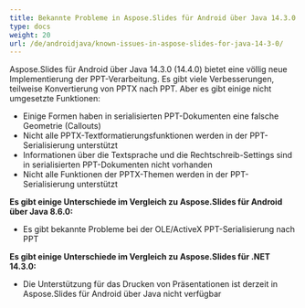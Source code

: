 ```yaml
---
title: Bekannte Probleme in Aspose.Slides für Android über Java 14.3.0
type: docs
weight: 20
url: /de/androidjava/known-issues-in-aspose-slides-for-java-14-3-0/
---
```


Aspose.Slides für Android über Java 14.3.0 (14.4.0) bietet eine völlig neue Implementierung der PPT-Verarbeitung. Es gibt viele Verbesserungen, teilweise Konvertierung von PPTX nach PPT. Aber es gibt einige nicht umgesetzte Funktionen:

- Einige Formen haben in serialisierten PPT-Dokumenten eine falsche Geometrie (Callouts)
- Nicht alle PPTX-Textformatierungsfunktionen werden in der PPT-Serialisierung unterstützt
- Informationen über die Textsprache und die Rechtschreib-Settings sind in serialisierten PPT-Dokumenten nicht vorhanden
- Nicht alle Funktionen der PPTX-Themen werden in der PPT-Serialisierung unterstützt

**Es gibt einige Unterschiede im Vergleich zu Aspose.Slides für Android über Java 8.6.0:**

- Es gibt bekannte Probleme bei der OLE/ActiveX PPT-Serialisierung nach PPT

**Es gibt einige Unterschiede im Vergleich zu Aspose.Slides für .NET 14.3.0:**

- Die Unterstützung für das Drucken von Präsentationen ist derzeit in Aspose.Slides für Android über Java nicht verfügbar
